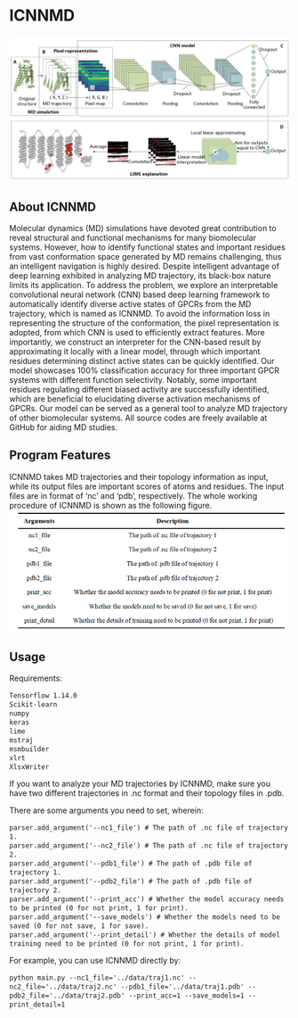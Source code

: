 # ICNNMD
![Image text](https://github.com/Jane-Liu97/ICNNMD/blob/main/img/cfg.png)

## About ICNNMD
Molecular dynamics (MD) simulations have devoted great contribution to reveal structural and functional mechanisms for many biomolecular systems. However, how to identify functional states and important residues from vast conformation space generated by MD remains challenging, thus an intelligent navigation is highly desired. Despite intelligent advantage of deep learning exhibited in analyzing MD trajectory, its black-box nature limits its application. To address the problem, we explore an interpretable convolutional neural network (CNN) based deep learning framework to automatically identify diverse active states of GPCRs from the MD trajectory, which is named as ICNNMD. To avoid the information loss in representing the structure of the conformation, the pixel representation is adopted, from which CNN is used to efficiently extract features. More importantly, we construct an interpreter for the CNN-based result by approximating it locally with a linear model, through which important residues determining distinct active states can be quickly identified. Our model showcases 100% classification accuracy for three important GPCR systems with different function selectivity. Notably, some important residues regulating different biased activity are successfully identified, which are beneficial to elucidating diverse activation mechanisms of GPCRs. Our model can be served as a general tool to analyze MD trajectory of other biomolecular systems. All source codes are freely available at GitHub for aiding MD studies. 

## Program Features
ICNNMD takes MD trajectories and their topology information as input, while its output files are important scores of atoms and residues. The input files are in format of ‘nc’ and ‘pdb’, respectively. The whole working procedure of ICNNMD is shown as the following figure.
![Image text](img/arguments.png)

## Usage
Requirements:
```
Tensorflow 1.14.0
Scikit-learn
numpy
keras
lime
mstraj
msmbuilder
xlrt
XlsxWriter
```

If you want to analyze your MD trajectories by ICNNMD, make sure you have two different trajectories in .nc format and their topology files in .pdb. 
 
There are some arguments you need to set, wherein: 
```
parser.add_argument('--nc1_file') # The path of .nc file of trajectory 1. 
parser.add_argument('--nc2_file') # The path of .nc file of trajectory 2. 
parser.add_argument('--pdb1_file') # The path of .pdb file of trajectory 1. 
parser.add_argument('--pdb2_file') # The path of .pdb file of trajectory 2. 
parser.add_argument('--print_acc') # Whether the model accuracy needs to be printed (0 for not print, 1 for print). 
parser.add_argument('--save_models') # Whether the models need to be saved (0 for not save, 1 for save). 
parser.add_argument('--print_detail') # Whether the details of model training need to be printed (0 for not print, 1 for print). 
```

For example, you can use ICNNMD directly by:
```
python main.py --nc1_file='../data/traj1.nc' --nc2_file='../data/traj2.nc' --pdb1_file='../data/traj1.pdb' --pdb2_file='../data/traj2.pdb' --print_acc=1 --save_models=1 --print_detail=1
```

